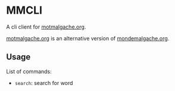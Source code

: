 # MMCLI
A cli client for [motmalgache.org][1].

[motmalgache.org][1] is an alternative version of [mondemalgache.org](mondemalgache.org).

## Usage
List of commands:
- `search`: search for word

[1]: https://motmalgache.org/bins/homePage

